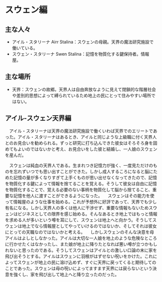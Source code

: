 スウェン編
========

主な人々
--------

- アイル・スタリーナ Airr Stalina：スウェンの母親。天界の魔法研究施設で働いている。
- スウェン・スタリーナ Swen Stalina：記憶を物質化する鍵保持者。情報屋。

主な場所
--------

- 天界：スウェンの故郷。天界人は自由奔放なように見えて閉鎖的な階層社会や差別的思想によって縛られているため地上の民にとって住みやすい場所ではない。


アイル-スウェン天界編
--------

　アイル・スタリーナは天界の魔法研究施設で働くいわば天界でのエリートであった。アイル・スタリーナはあるとき、アイルと同じような上級職に付く天界人とのお見合いを勧められる。ずっと研究に打ち込んできた彼女はそろそろ身を固めてもよいのではないかと考え、お見合いをした彼と結婚し、一人娘のスウェンを産んだ。

　スウェンは純血の天界人である。生まれつき記憶力が強く、一度見ただけのものを忘れずいつでも思い出すことができた。しかし成人するころになると脳にためた記憶の量が多くなりすぎて上手くものが思い出せなくなってきたので、記憶を物質化する鍵によって情報を捨てることを覚える。そうして彼女は自由に記憶を物質化することで、覚える必要のない事柄を物質化して脳から捨てること、重要な記憶を他人に渡すことができるようになった。
　スウェンはその能力を使って情報屋のような仕事を始める。これが予想外に好評であって、天界でも少し有名になる。しかし天界人の多くは他人に干渉せず、重要な情報もないためスウェンはビジネスとしての限界を感じ始める。そんなあるとき地上ではもっと情報を求める人が多いという噂を耳にして、スウェンは地上へと向かう。そうしてスウェンは地上でなら情報屋としてやっていけるのではないか、そしてそれは彼女にとっての天職なのではないかと考える。
　しかしスウェンのそんな決意を母アイルはよしとしなかった。アイルは大切な一人娘を地上のような危険なところに行かせたくはなかったし、また娘が地上に降りたとなれば悪い噂が立つかもしれないと思ったのである。そうしてスウェンはアイルとの激しい口論の末に家を飛び出そうとする。アイルはスウェンに羽根がはずせない呪いをかけた。これによってスウェンが地上の民に溶け込めず、すぐに天界に戻ってくると期待してのことであった。スウェンは母の呪いによってますます天界には戻らないという決意を強くし、家を飛び出して地上へと降り立ったのだった。

